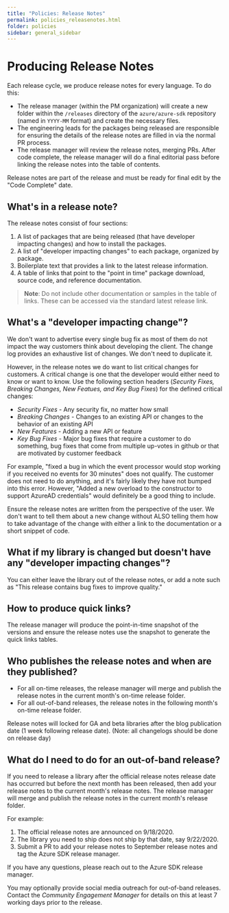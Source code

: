 ```yaml
---
title: "Policies: Release Notes"
permalink: policies_releasenotes.html
folder: policies
sidebar: general_sidebar
---
```


# Producing Release Notes

Each release cycle, we produce release notes for every language.  To do this:

* The release manager (within the PM organization) will create a new folder within the `/releases` directory of the `azure/azure-sdk` repository (named in `YYYY-MM` format) and create the necessary files.
* The engineering leads for the packages being released are responsible for ensuring the details of the release notes are filled in via the normal PR process.
* The release manager will review the release notes, merging PRs.  After code complete, the release manager will do a final editorial pass before linking the release notes into the table of contents.

Release notes are part of the release and must be ready for final edit by the "Code Complete" date.

## What's in a release note?

The release notes consist of four sections:

1. A list of packages that are being released (that have developer impacting changes) and how to install the packages.
2. A list of "developer impacting changes" to each package, organized by package.
3. Boilerplate text that provides a link to the latest release information.
4. A table of links that point to the "point in time" package download, source code, and reference documentation.

> **Note**: Do not include other documentation or samples in the table of links.  These can be accessed via the standard latest release link.

## What's a "developer impacting change"?

We don't want to advertise every single bug fix as most of them do not impact the way customers think about developing the client.  The change log provides an exhaustive list of changes.  We don't need to duplicate it.

However, in the release notes we do want to list critical changes for customers. A critical change is one that the developer would either need to know or want to know. Use the following section headers (*Security Fixes, Breaking Changes, New Featues, and Key Bug Fixes*) for the defined critical changes:

* *Security Fixes* - Any security fix, no matter how small
* *Breaking Changes* - Changes to an existing API or changes to the behavior of an existing API
* *New Features* - Adding a new API or feature
* *Key Bug Fixes* - Major bug fixes that require a customer to do something, bug fixes that come from multiple up-votes in github or that are motivated by customer feedback

For example, "fixed a bug in which the event processor would stop working if you received no events for 30 minutes" does not qualify.  The customer does not need to do anything, and it's fairly likely they have not bumped into this error.  However, "Added a new overload to the constructor to support AzureAD credentials" would definitely be a good thing to include.

Ensure the release notes are written from the perspective of the user.   We don't want to tell them about a new change without ALSO telling them how to take advantage of the change with either a link to the documentation or a short snippet of code.

## What if my library is changed but doesn't have any "developer impacting changes"?

You can either leave the library out of the release notes, or add a note such as "This release contains bug fixes to improve quality."

## How to produce quick links?

The release manager will produce the point-in-time snapshot of the versions and ensure the release notes use the snapshot to generate the quick links tables.

## Who publishes the release notes and when are they published?

* For all on-time releases, the release manager will merge and publish the release notes in the current month's on-time release folder.
* For all out-of-band releases, the release notes in the following month's on-time release folder.

Release notes will locked for GA and beta libraries after the blog publication date (1 week following release date). (Note: all changelogs should be done on release day)

## What do I need to do for an out-of-band release?

If you need to release a library after the official release notes release date has occurred but before the next month has been released, then add your release notes to the current month's release notes. The release manager will merge and publish the release notes in the current month's release folder.

For example:
1. The official release notes are announced on 9/18/2020.
1. The library you need to ship does not ship by that date, say 9/22/2020.
1. Submit a PR to add your release notes to September release notes and tag the Azure SDK release manager.

If you have any questions, please reach out to the Azure SDK release manager.

You may optionally provide social media outreach for out-of-band releases.  Contact the _Community Engagement Manager_ for details on this at least 7 working days prior to the release.


